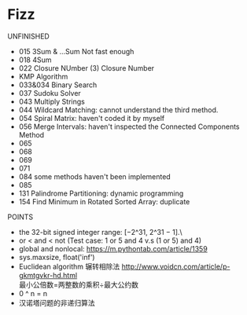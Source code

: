 # Fizz
UNFINISHED
* 015 3Sum & ...Sum   Not fast enough
* 018 4Sum
* 022 Closure NUmber (3) Closure Number
* KMP Algorithm
* 033&034 Binary Search
* 037 Sudoku Solver
* 043 Multiply Strings
* 044 Wildcard Matching: cannot understand the third method.
* 054 Spiral Matrix: haven't coded it by myself
* 056 Merge Intervals: haven't inspected the Connected Components Method 
* 065 
* 068
* 069
* 071
* 084 some methods haven't been implemented
* 085
* 131 Palindrome Partitioning: dynamic programming
* 154 Find Minimum in Rotated Sorted Array: duplicate


POINTS
* the 32-bit signed integer range: [−2^31,  2^31 − 1].\
* or < and < not  (Test case: 1 or 5 and 4  v.s (1 or 5) and 4)
* global and nonlocal: https://m.pythontab.com/article/1359
* sys.maxsize, float('inf')
* Euclidean algorithm 辗转相除法 http://www.voidcn.com/article/p-gkmtgvkr-hd.html  
  最小公倍数=两整数的乘积÷最大公约数
* 0 ^ n = n
* 汉诺塔问题的非递归算法
